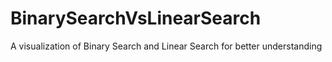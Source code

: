 # BinarySearchVsLinearSearch
A visualization of Binary Search and Linear Search for better understanding
